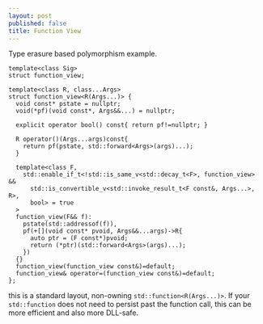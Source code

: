 ```yaml
---
layout: post
published: false
title: Function View
---
```




Type erasure based polymorphism example.

    template<class Sig>
    struct function_view;
    
    template<class R, class...Args>
    struct function_view<R(Args...)> {
      void const* pstate = nullptr;
      void(*pf)(void const*, Args&&...) = nullptr;
      
      explicit operator bool() const{ return pf!=nullptr; }
      
      R operator()(Args...args)const{
        return pf(pstate, std::forward<Args>(args)...);
      }
      
      template<class F,
        std::enable_if_t<!std::is_same_v<std::decay_t<F>, function_view> &&
          std::is_convertible_v<std::invoke_result_t<F const&, Args...>, R>,
          bool> = true
      >
      function_view(F&& f):
        pstate(std::addressof(f)),
        pf(+[](void const* pvoid, Args&&...args)->R{
          auto ptr = (F const*)pvoid;
          return (*ptr)(std::forward<Args>(args)...);
        })
      {}
      function_view(function_view const&)=default;
      function_view& operator=(function_view const&)=default;
    };
    
this is a standard layout, non-owning `std::function<R(Args...)>`.
If your `std::function` does not need to persist past the function call, this can be more efficient and also more DLL-safe.
